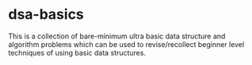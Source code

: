 # dsa-basics

This is a collection of bare-minimum ultra basic data structure and algorithm problems which can be used to revise/recollect beginner level techniques of using basic data structures.
